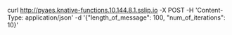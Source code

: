 curl http://pyaes.knative-functions.10.144.8.1.sslip.io -X POST -H 'Content-Type: application/json' -d '{"length_of_message": 100, "num_of_iterations": 10}'
